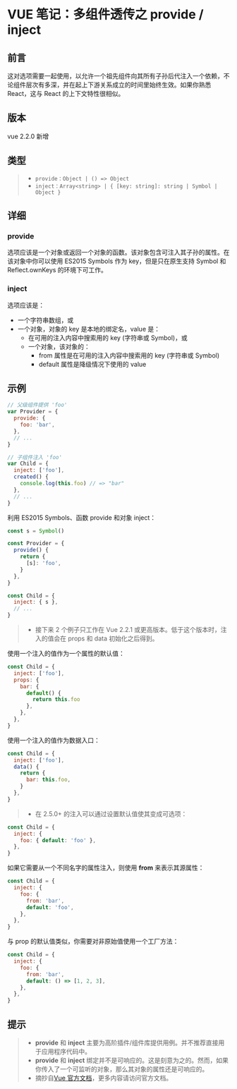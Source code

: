 # VUE 笔记：多组件透传之 provide / inject

## 前言

这对选项需要一起使用，以允许一个祖先组件向其所有子孙后代注入一个依赖，不论组件层次有多深，并在起上下游关系成立的时间里始终生效。如果你熟悉 React，这与 React 的上下文特性很相似。

## 版本

vue 2.2.0 新增

## 类型

> - `provide：Object | () => Object`
> - `inject：Array<string> | { [key: string]: string | Symbol | Object }`

## 详细

### provide

选项应该是一个对象或返回一个对象的函数。该对象包含可注入其子孙的属性。在该对象中你可以使用 ES2015 Symbols 作为 key，但是只在原生支持 Symbol 和 Reflect.ownKeys 的环境下可工作。

### inject

选项应该是：

- 一个字符串数组，或
- 一个对象，对象的 key 是本地的绑定名，value 是：
  - 在可用的注入内容中搜索用的 key (字符串或 Symbol)，或
  - 一个对象，该对象的：
    - from 属性是在可用的注入内容中搜索用的 key (字符串或 Symbol)
    - default 属性是降级情况下使用的 value

## 示例

```javascript
// 父级组件提供 'foo'
var Provider = {
  provide: {
    foo: 'bar',
  },
  // ...
}

// 子组件注入 'foo'
var Child = {
  inject: ['foo'],
  created() {
    console.log(this.foo) // => "bar"
  },
  // ...
}
```

利用 ES2015 Symbols、函数 provide 和对象 inject：

```javascript
const s = Symbol()

const Provider = {
  provide() {
    return {
      [s]: 'foo',
    }
  },
}

const Child = {
  inject: { s },
  // ...
}
```

> - 接下来 2 个例子只工作在 Vue 2.2.1 或更高版本。低于这个版本时，注入的值会在 props 和 data 初始化之后得到。

使用一个注入的值作为一个属性的默认值：

```javascript
const Child = {
  inject: ['foo'],
  props: {
    bar: {
      default() {
        return this.foo
      },
    },
  },
}
```

使用一个注入的值作为数据入口：

```javascript
const Child = {
  inject: ['foo'],
  data() {
    return {
      bar: this.foo,
    }
  },
}
```

> - 在 2.5.0+ 的注入可以通过设置默认值使其变成可选项：

```javascript
const Child = {
  inject: {
    foo: { default: 'foo' },
  },
}
```

如果它需要从一个不同名字的属性注入，则使用 **from** 来表示其源属性：

```javascript
const Child = {
  inject: {
    foo: {
      from: 'bar',
      default: 'foo',
    },
  },
}
```

与 prop 的默认值类似，你需要对非原始值使用一个工厂方法：

```javascript
const Child = {
  inject: {
    foo: {
      from: 'bar',
      default: () => [1, 2, 3],
    },
  },
}
```

## 提示

> - **provide** 和 **inject** 主要为高阶插件/组件库提供用例。并不推荐直接用于应用程序代码中。
> - **provide** 和 **inject** 绑定并不是可响应的。这是刻意为之的。然而，如果你传入了一个可监听的对象，那么其对象的属性还是可响应的。
> - 摘抄自[Vue 官方文档](https://cn.vuejs.org/v2/api/#provide-inject)，更多内容请访问官方文档。
